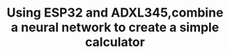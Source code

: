# **<p align="center" h1> Using ESP32 and ADXL345,combine a neural network to create a simple calculator<h1>**

